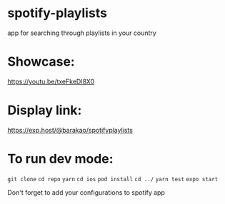 # spotify-playlists
app for searching through playlists in your country
# Showcase:
 https://youtu.be/txeFkeDI8X0

# Display link:
https://exp.host/@barakao/spotifyplaylists

# To run dev mode:

`git clone`
`cd repo`
`yarn`
`cd ios`
`pod install`
`cd ../`
`yarn test`
`expo start`

Don't forget to add your configurations to spotify app

